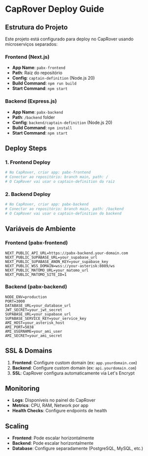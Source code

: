# CapRover Deploy Guide

## Estrutura do Projeto

Este projeto está configurado para deploy no CapRover usando microserviços separados:

### Frontend (Next.js)
- **App Name**: `pabx-frontend`
- **Path**: Raiz do repositório
- **Config**: `captain-definition` (Node.js 20)
- **Build Command**: `npm run build`
- **Start Command**: `npm start`

### Backend (Express.js)
- **App Name**: `pabx-backend`
- **Path**: `/backend` folder
- **Config**: `backend/captain-definition` (Node.js 20)
- **Build Command**: `npm install`
- **Start Command**: `npm start`

## Deploy Steps

### 1. Frontend Deploy
```bash
# No CapRover, criar app: pabx-frontend
# Conectar ao repositório: branch main, path: /
# O CapRover vai usar o captain-definition da raiz
```

### 2. Backend Deploy
```bash
# No CapRover, criar app: pabx-backend
# Conectar ao repositório: branch main, path: /backend
# O CapRover vai usar o captain-definition do backend
```

## Variáveis de Ambiente

### Frontend (pabx-frontend)
```
NEXT_PUBLIC_API_URL=https://pabx-backend.your-domain.com
NEXT_PUBLIC_SUPABASE_URL=your_supabase_url
NEXT_PUBLIC_SUPABASE_ANON_KEY=your_supabase_key
NEXT_PUBLIC_WSS_DOMAIN=wss://your-asterisk:8089/ws
NEXT_PUBLIC_MATOMO_URL=your_matomo_url
NEXT_PUBLIC_MATOMO_SITE_ID=1
```

### Backend (pabx-backend)
```
NODE_ENV=production
PORT=3000
DATABASE_URL=your_database_url
JWT_SECRET=your_jwt_secret
SUPABASE_URL=your_supabase_url
SUPABASE_SERVICE_KEY=your_service_key
AMI_HOST=your_asterisk_host
AMI_PORT=5038
AMI_USERNAME=your_ami_user
AMI_SECRET=your_ami_secret
```

## SSL & Domains

1. **Frontend**: Configure custom domain (ex: `app.yourdomain.com`)
2. **Backend**: Configure custom domain (ex: `api.yourdomain.com`)
3. **SSL**: CapRover configura automaticamente via Let's Encrypt

## Monitoring

- **Logs**: Disponíveis no painel do CapRover
- **Metrics**: CPU, RAM, Network por app
- **Health Checks**: Configure endpoints de health

## Scaling

- **Frontend**: Pode escalar horizontalmente
- **Backend**: Pode escalar horizontalmente
- **Database**: Configure separadamente (PostgreSQL, MySQL, etc.)
